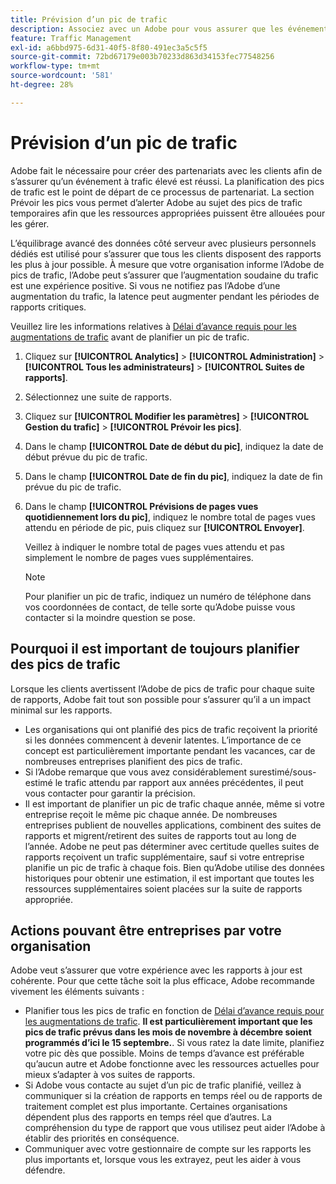 ```yaml
---
title: Prévision d’un pic de trafic
description: Associez avec un Adobe pour vous assurer que les événements à trafic élevé ne connaissent pas de latence.
feature: Traffic Management
exl-id: a6bbd975-6d31-40f5-8f80-491ec3a5c5f5
source-git-commit: 72bd67179e003b70233d863d34153fec77548256
workflow-type: tm+mt
source-wordcount: '581'
ht-degree: 28%

---
```


# Prévision d’un pic de trafic

Adobe fait le nécessaire pour créer des partenariats avec les clients afin de s’assurer qu’un événement à trafic élevé est réussi. La planification des pics de trafic est le point de départ de ce processus de partenariat. La section Prévoir les pics vous permet d’alerter Adobe au sujet des pics de trafic temporaires afin que les ressources appropriées puissent être allouées pour les gérer.

L’équilibrage avancé des données côté serveur avec plusieurs personnels dédiés est utilisé pour s’assurer que tous les clients disposent des rapports les plus à jour possible. À mesure que votre organisation informe l’Adobe de pics de trafic, l’Adobe peut s’assurer que l’augmentation soudaine du trafic est une expérience positive. Si vous ne notifiez pas l’Adobe d’une augmentation du trafic, la latence peut augmenter pendant les périodes de rapports critiques.

Veuillez lire les informations relatives à [Délai d’avance requis pour les augmentations de trafic](/help/admin/c-traffic-management/traffic-lead-time.md) avant de planifier un pic de trafic.

1. Cliquez sur **[!UICONTROL Analytics]** > **[!UICONTROL Administration]** > **[!UICONTROL Tous les administrateurs]** > **[!UICONTROL Suites de rapports]**.
1. Sélectionnez une suite de rapports.
1. Cliquez sur **[!UICONTROL Modifier les paramètres]** > **[!UICONTROL Gestion du trafic]** > **[!UICONTROL Prévoir les pics]**.
1. Dans le champ **[!UICONTROL Date de début du pic]**, indiquez la date de début prévue du pic de trafic.
1. Dans le champ **[!UICONTROL Date de fin du pic]**, indiquez la date de fin prévue du pic de trafic.
1. Dans le champ **[!UICONTROL Prévisions de pages vues quotidiennement lors du pic]**, indiquez le nombre total de pages vues attendu en période de pic, puis cliquez sur **[!UICONTROL Envoyer]**.

   Veillez à indiquer le nombre total de pages vues attendu et pas simplement le nombre de pages vues supplémentaires.

   >[!NOTE]
   >
   >Pour planifier un pic de trafic, indiquez un numéro de téléphone dans vos coordonnées de contact, de telle sorte qu’Adobe puisse vous contacter si la moindre question se pose.

## Pourquoi il est important de toujours planifier des pics de trafic

Lorsque les clients avertissent l’Adobe de pics de trafic pour chaque suite de rapports, Adobe fait tout son possible pour s’assurer qu’il a un impact minimal sur les rapports.

* Les organisations qui ont planifié des pics de trafic reçoivent la priorité si les données commencent à devenir latentes. L’importance de ce concept est particulièrement importante pendant les vacances, car de nombreuses entreprises planifient des pics de trafic.
* Si l’Adobe remarque que vous avez considérablement surestimé/sous-estimé le trafic attendu par rapport aux années précédentes, il peut vous contacter pour garantir la précision.
* Il est important de planifier un pic de trafic chaque année, même si votre entreprise reçoit le même pic chaque année. De nombreuses entreprises publient de nouvelles applications, combinent des suites de rapports et migrent/retirent des suites de rapports tout au long de l’année. Adobe ne peut pas déterminer avec certitude quelles suites de rapports reçoivent un trafic supplémentaire, sauf si votre entreprise planifie un pic de trafic à chaque fois. Bien qu’Adobe utilise des données historiques pour obtenir une estimation, il est important que toutes les ressources supplémentaires soient placées sur la suite de rapports appropriée.

## Actions pouvant être entreprises par votre organisation

Adobe veut s’assurer que votre expérience avec les rapports à jour est cohérente. Pour que cette tâche soit la plus efficace, Adobe recommande vivement les éléments suivants :

* Planifier tous les pics de trafic en fonction de [Délai d’avance requis pour les augmentations de trafic](traffic-lead-time.md). **Il est particulièrement important que les pics de trafic prévus dans les mois de novembre à décembre soient programmés d’ici le 15 septembre.**. Si vous ratez la date limite, planifiez votre pic dès que possible. Moins de temps d’avance est préférable qu’aucun autre et Adobe fonctionne avec les ressources actuelles pour mieux s’adapter à vos suites de rapports.
* Si Adobe vous contacte au sujet d’un pic de trafic planifié, veillez à communiquer si la création de rapports en temps réel ou de rapports de traitement complet est plus importante. Certaines organisations dépendent plus des rapports en temps réel que d’autres. La compréhension du type de rapport que vous utilisez peut aider l’Adobe à établir des priorités en conséquence.
* Communiquer avec votre gestionnaire de compte sur les rapports les plus importants et, lorsque vous les extrayez, peut les aider à vous défendre.
